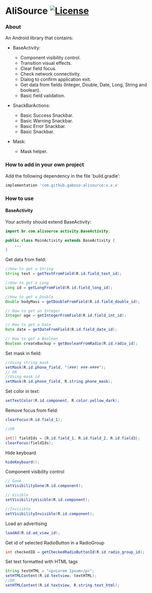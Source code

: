 # AliSource [![License](https://img.shields.io/badge/License-Apache%202.0-blue.svg)](https://opensource.org/licenses/Apache-2.0)


### About

An Android library that contains:

- BaseActivity:
    - Component visibility control.
    - Transition visual effects.
    - Clear field focus.
    - Check network connectivity.
    - Dialog to confirm application exit.
    - Get data from fields (Integer, Double, Date, Long, String and boolean).
    - Basic field validation.

- SnackBarActions:
    - Basic Success Snackbar.
    - Basic Warning Snackbar.
    - Basic Error Snackbar.
    - Basic Snackbar.
    
- Mask:
    - Mask helper.
    
### How to add in your own project

Add the following dependency in the file 'build.gradle':

```gradle
implementation 'com.github.gaboso:alisource:x.x.x'
```

### How to use

#### BaseActivity

Your activity should extend BaseActivity:
```java
import br.com.alisource.activity.BaseActivity;

public class MainActivity extends BaseActivity {
    ...
}
```

Get data from field:
```java
//How to get a String
String text = getTextFromField(R.id.field_text_id);

//How to get a Long
Long id = getLongFromField(R.id.field_long_id);

//How to get a Double
Double bodyMass = getDoubleFromField(R.id.field_double_id);

// How to get an Integer
Integer age = getIntegerFromField(R.id.field_int_id);

// How to get a Date
Date date = getDateFromField(R.id.field_date_id);

// How to get a Boolean
Boolean createBackup = getBooleanFromRadio(R.id.radio_id);
```

Set mask in field:
```java
//Using string mask
setMask(R.id.phone_field, "(###) ###-####");
// OR
//Using mask id
setMask(R.id.phone_field, R.string.phone_mask);
```

Set color in text:
```java
setTextColor(R.id.component, R.color.yellow_dark);
```

Remove focus from field:
```java
clearFocus(R.id.field_1);

//OR

int[] fieldIds = {R.id.field_1, R.id.field_2, R.id.field3};
clearFocus(fieldIds);
```

Hide keyboard
```java
hideKeyboard();
```

Component visibility control
```java
// Gone
setVisibilityGone(R.id.component);

// Visible
setVisibilityVisible(R.id.component);

//Invisible
setVisibilityInvisible(R.id.component);

```

Load an advertising
```java
loadAd(R.id.ad_view_id);
```

Get id of selected RadioButton in a RadioGroup
```java
int checkedID = getCheckedRadioButtonId(R.id.radio_group_id);
```

Set text formatted with HTML tags
```java
String textHTML = "<p>Lorem Ipsum</p>";
setHTMLContent(R.id.textview, textHTML);
//OR
setHTMLContent(R.id.textview, R.string.text_html);
```


